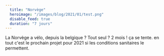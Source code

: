 ```yaml
---
  title: "Norvège"
  heroimage: "/images/blog/2021/01/test.png"
  disable_feed: true
  duration: "7 jours"
---
```

La Norvège a vélo, depuis la belgique ? Tout seul ? 2 mois ! ça se tente. en tout c'est le prochain projet pour 2021 si les conditions sanitaires le permettent.